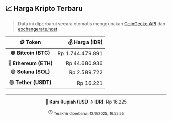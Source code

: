

<!-- HARGA_KRIPTO -->
## 📈 Harga Kripto Terbaru

> Data ini diperbarui secara otomatis menggunakan [CoinGecko API](https://www.coingecko.com/) dan [exchangerate.host](https://exchangerate.host/)

<div align="center">

| 🪙 Token | 💰 Harga (IDR) |
|:------:|---------------:|
| 🟠 **Bitcoin (BTC)**   | Rp 1.744.479.891 |
| 🔵 **Ethereum (ETH)**  | Rp 44.680.936 |
| 🟣 **Solana (SOL)**    | Rp 2.589.722 |
| 🟢 **Tether (USDT)**   | Rp 16.221 |

---

💱 **Kurs Rupiah (USD → IDR)**: Rp 16.225

🕒 <sub>Terakhir diperbarui: 12/6/2025, 16.55.55</sub>

</div>
<!-- /HARGA_KRIPTO -->